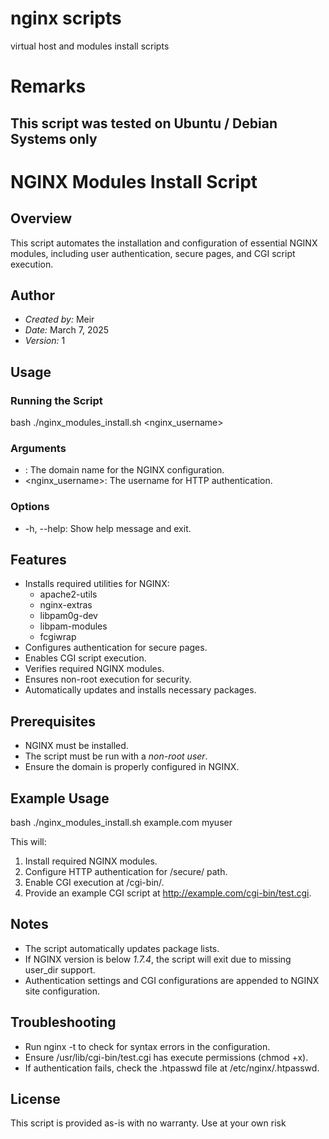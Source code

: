 # nginx scripts
virtual host and modules install scripts

# Remarks
##  This script was tested on Ubuntu / Debian Systems only

# NGINX Modules Install Script

## Overview

This script automates the installation and configuration of essential NGINX modules, including user authentication, secure pages, and CGI script execution.

## Author

- *Created by:* Meir  
- *Date:* March 7, 2025  
- *Version:* 1  

## Usage

### Running the Script

bash
./nginx_modules_install.sh <domain> <nginx_username>


### Arguments

- <domain>: The domain name for the NGINX configuration.
- <nginx_username>: The username for HTTP authentication.

### Options

- -h, --help: Show help message and exit.

## Features

- Installs required utilities for NGINX:
  - apache2-utils
  - nginx-extras
  - libpam0g-dev
  - libpam-modules
  - fcgiwrap
- Configures authentication for secure pages.
- Enables CGI script execution.
- Verifies required NGINX modules.
- Ensures non-root execution for security.
- Automatically updates and installs necessary packages.

## Prerequisites

- NGINX must be installed.
- The script must be run with a *non-root user*.
- Ensure the domain is properly configured in NGINX.

## Example Usage

bash
./nginx_modules_install.sh example.com myuser


This will:

1. Install required NGINX modules.
2. Configure HTTP authentication for /secure/ path.
3. Enable CGI execution at /cgi-bin/.
4. Provide an example CGI script at http://example.com/cgi-bin/test.cgi.

## Notes

- The script automatically updates package lists.
- If NGINX version is below *1.7.4*, the script will exit due to missing user_dir support.
- Authentication settings and CGI configurations are appended to NGINX site configuration.

## Troubleshooting

- Run nginx -t to check for syntax errors in the configuration.
- Ensure /usr/lib/cgi-bin/test.cgi has execute permissions (chmod +x).
- If authentication fails, check the .htpasswd file at /etc/nginx/.htpasswd.

## License

This script is provided as-is with no warranty. Use at your own risk
